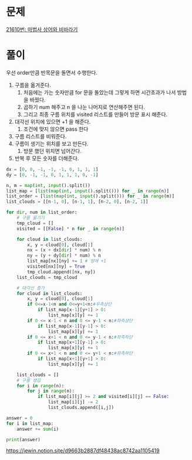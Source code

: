 # 문제

[21610번: 마법사 상어와 비바라기](https://www.acmicpc.net/problem/21610)

# 풀이

우선 order만큼 반목문을 돌면서 수행한다.

1. 구름을 옮겨준다. 
    1. 처음에는 가는 숫자만큼 for 문을 돌았는데 그렇게 하면 시간초과가 나서 방법을 바꿨다.
    2. 곱하기 num 해주고 n 을 나눈 나머지로 연산해주면 된다.
    3. 그리고 최종 구름 위치를 visited 리스트를 만들어 방문 표시 해준다.
2. 대각선 위치에 있으면 +1 을 해준다.
    1. 조건에 맞지 않으면 pass 한다
3. 구름 리스트를 비워준다.
4. 구름이 생기는 위치를 보고 만든다.
    1. 방문 했던 위치면 넘어간다.
5. 반복 후 모든 숫자를 더해준다.

```python
dx = [0, 0, -1, -1, -1, 0, 1, 1, 1]
dy = [0, -1, -1, 0, 1, 1, 1, 0, -1]

n, m = map(int, input().split())
list_map = [list(map(int, input().split())) for _ in range(n)]
list_order = [list(map(int, input().split())) for _ in range(m)]
list_clouds = [[n-1, 0], [n-1, 1], [n-2, 0], [n-2, 1]]

for dir, num in list_order:
    # 구름 옮기기
    tmp_cloud = []
    visited = [[False] * n for _ in range(n)]

    for cloud in list_clouds:
        x, y = cloud[0], cloud[1]
        nx = (x + dx[dir] * num) % n
        ny = (y + dy[dir] * num) % n
        list_map[nx][ny] += 1 # 땅에 +1
        visited[nx][ny] = True
        tmp_cloud.append([nx, ny])
    list_clouds = tmp_cloud

    # 대각선 증가
    for cloud in list_clouds:
        x, y = cloud[0], cloud[1]
        if 0<=x-1<n and 0<=y+1<n:#우측상단
            if list_map[x-1][y+1] > 0:
                list_map[x][y] += 1
        if 0 <= x-1 < n and 0 <= y-1 < n:#좌측상단
            if list_map[x-1][y-1] > 0:
                list_map[x][y] += 1
        if 0 <= x+1 < n and 0 <= y-1 < n:#좌측하단
            if list_map[x+1][y-1] > 0:
                list_map[x][y] += 1
        if 0 <= x+1 < n and 0 <= y+1 < n:#좌측하단
            if list_map[x+1][y+1] > 0:
                list_map[x][y] += 1

    list_clouds = []
    # 구름 생김
    for i in range(n):
        for j in range(n):
            if list_map[i][j] >= 2 and visited[i][j] == False:
                list_map[i][j] -= 2
                list_clouds.append([i,j])

answer = 0
for i in list_map:
    answer += sum(i)

print(answer)
```

https://jewin.notion.site/d9663b2887df48438ac8742aa1105419
